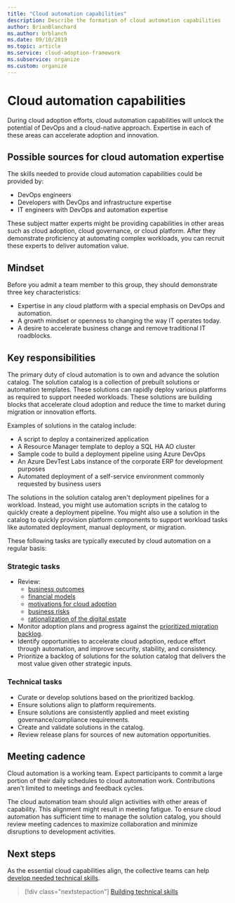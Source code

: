 ```yaml
---
title: "Cloud automation capabilities"
description: Describe the formation of cloud automation capabilities
author: BrianBlanchard
ms.author: brblanch
ms.date: 09/10/2019
ms.topic: article
ms.service: cloud-adoption-framework
ms.subservice: organize
ms.custom: organize
---
```


# Cloud automation capabilities

During cloud adoption efforts, cloud automation capabilities will unlock the potential of DevOps and a cloud-native approach. Expertise in each of these areas can accelerate adoption and innovation.

## Possible sources for cloud automation expertise

The skills needed to provide cloud automation capabilities could be provided by:

- DevOps engineers
- Developers with DevOps and infrastructure expertise
- IT engineers with DevOps and automation expertise

These subject matter experts might be providing capabilities in other areas such as cloud adoption, cloud governance, or cloud platform. After they demonstrate proficiency at automating complex workloads, you can recruit these experts to deliver automation value.

## Mindset

Before you admit a team member to this group, they should demonstrate three key characteristics:

- Expertise in any cloud platform with a special emphasis on DevOps and automation.
- A growth mindset or openness to changing the way IT operates today.
- A desire to accelerate business change and remove traditional IT roadblocks.

## Key responsibilities

The primary duty of cloud automation is to own and advance the solution catalog. The solution catalog is a collection of prebuilt solutions or automation templates. These solutions can rapidly deploy various platforms as required to support needed workloads. These solutions are building blocks that accelerate cloud adoption and reduce the time to market during migration or innovation efforts.

Examples of solutions in the catalog include:

- A script to deploy a containerized application
- A Resource Manager template to deploy a SQL HA AO cluster
- Sample code to build a deployment pipeline using Azure DevOps
- An Azure DevTest Labs instance of the corporate ERP for development purposes
- Automated deployment of a self-service environment commonly requested by business users

The solutions in the solution catalog aren't deployment pipelines for a workload. Instead, you might use automation scripts in the catalog to quickly create a deployment pipeline. You might also use a solution in the catalog to quickly provision platform components to support workload tasks like automated deployment, manual deployment, or migration.

These following tasks are typically executed by cloud automation on a regular basis:

### Strategic tasks

- Review:
  - [business outcomes](../strategy/business-outcomes/index.md)
  - [financial models](../strategy/financial-models.md)
  - [motivations for cloud adoption](../strategy/motivations.md)
  - [business risks](../govern/policy-compliance/risk-tolerance.md)
  - [rationalization of the digital estate](../digital-estate/index.md)
- Monitor adoption plans and progress against the [prioritized migration backlog](../migrate/migration-considerations/assess/release-iteration-backlog.md).
- Identify opportunities to accelerate cloud adoption, reduce effort through automation, and improve security, stability, and consistency.
- Prioritize a backlog of solutions for the solution catalog that delivers the most value given other strategic inputs.

### Technical tasks

- Curate or develop solutions based on the prioritized backlog.
- Ensure solutions align to platform requirements.
- Ensure solutions are consistently applied and meet existing governance/compliance requirements.
- Create and validate solutions in the catalog.
- Review release plans for sources of new automation opportunities.

## Meeting cadence

Cloud automation is a working team. Expect participants to commit a large portion of their daily schedules to cloud automation work. Contributions aren't limited to meetings and feedback cycles.

The cloud automation team should align activities with other areas of capability. This alignment might result in meeting fatigue. To ensure cloud automation has sufficient time to manage the solution catalog, you should review meeting cadences to maximize collaboration and minimize disruptions to development activities.

## Next steps

As the essential cloud capabilities align, the collective teams can help [develop needed technical skills](./suggested-skills.md).

> [!div class="nextstepaction"]
> [Building technical skills](./suggested-skills.md)
